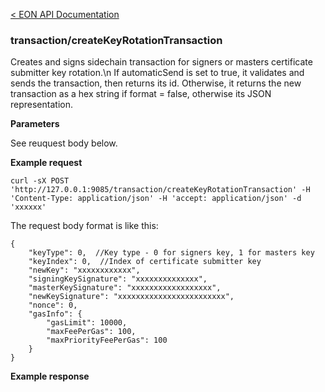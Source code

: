 [&lt; EON API Documentation](/doc/api/index.md) 
### transaction/createKeyRotationTransaction

Creates and signs sidechain transaction for signers or masters certificate submitter key rotation.\n
If automaticSend is set to true, it validates and sends the transaction, then returns its id. 
Otherwise, it returns the new transaction as a hex string if format = false, otherwise its JSON representation.

**Parameters**

See reuquest body below.


**Example request**

    curl -sX POST 'http://127.0.0.1:9085/transaction/createKeyRotationTransaction' -H 'Content-Type: application/json' -H 'accept: application/json' -d 'xxxxxx'

The request body format is like this:

    {
        "keyType": 0,  //Key type - 0 for signers key, 1 for masters key
        "keyIndex": 0,  //Index of certificate submitter key
        "newKey": "xxxxxxxxxxxx",
        "signingKeySignature": "xxxxxxxxxxxxxx",
        "masterKeySignature": "xxxxxxxxxxxxxxxxxx",
        "newKeySignature": "xxxxxxxxxxxxxxxxxxxxxxxx",
        "nonce": 0,
        "gasInfo": {
            "gasLimit": 10000,
            "maxFeePerGas": 100,
            "maxPriorityFeePerGas": 100
        }
    }

**Example response**

 